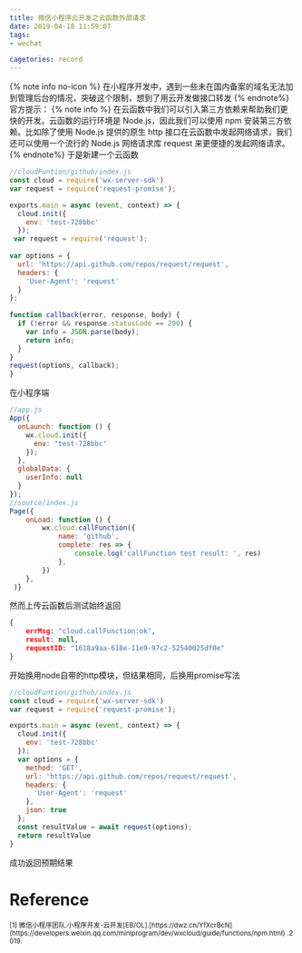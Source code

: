 ```yaml
---
title: 微信小程序云开发之云函数外部请求
date: 2019-04-18 11:59:07
tags:
- wechat

cagetories: record 
---
```

{% note info no-icon %}
在小程序开发中，遇到一些未在国内备案的域名无法加到管理后台的情况，突破这个限制，想到了用云开发做接口转发
{% endnote%}
官方提示：
{% note info %}
在云函数中我们可以引入第三方依赖来帮助我们更快的开发。云函数的运行环境是 Node.js，因此我们可以使用 npm 安装第三方依赖。比如除了使用 Node.js 提供的原生 http 接口在云函数中发起网络请求，我们还可以使用一个流行的 Node.js 网络请求库 request 来更便捷的发起网络请求。
{% endnote%}
于是新建一个云函数
```js
//cloudFuntion/github/index.js
const cloud = require('wx-server-sdk')
var request = require('request-promise');

exports.main = async (event, context) => {
  cloud.init({
    env: 'test-728bbc'
  });
 var request = require('request');
 
var options = {
  url: 'https://api.github.com/repos/request/request',
  headers: {
    'User-Agent': 'request'
  }
};
 
function callback(error, response, body) {
  if (!error && response.statusCode == 200) {
    var info = JSON.parse(body);
    return info;
  }
}
request(options, callback);
}
```
在小程序端
```js
//app.js
App({
  onLaunch: function () {
    wx.cloud.init({
      env: "test-728bbc"
    });
  },
  globalData: {
    userInfo: null
  }
});
//source/index.js
Page({
    onLoad: function () {
        wx.cloud.callFunction({
            name: 'github',
            complete: res => {
                console.log('callFunction test result: ', res)
            },
        })
    },
 )}
```
然而上传云函数后测试始终返回
```json
{
    errMsg: "cloud.callFunction:ok",
    result: null,
    requestID: "1618a9aa-618e-11e9-97c2-52540025df0e"
}
```
开始换用node自带的http模块，但结果相同，后换用promise写法
```js
//cloudFuntion/github/index.js
const cloud = require('wx-server-sdk')
var request = require('request-promise');

exports.main = async (event, context) => {
  cloud.init({
    env: 'test-728bbc'
  });
  var options = {
    method: 'GET',
    url: 'https://api.github.com/repos/request/request',
    headers: {
      'User-Agent': 'request'
    },
    json: true
  };
  const resultValue = await request(options);
  return resultValue
}
```
成功返回预期结果
# Reference
<small>
[1] 微信小程序团队.小程序开发-云开发[EB/OL].[https://dwz.cn/YfXcrBcN](https://developers.weixin.qq.com/miniprogram/dev/wxcloud/guide/functions/npm.html) .2019.
</small>